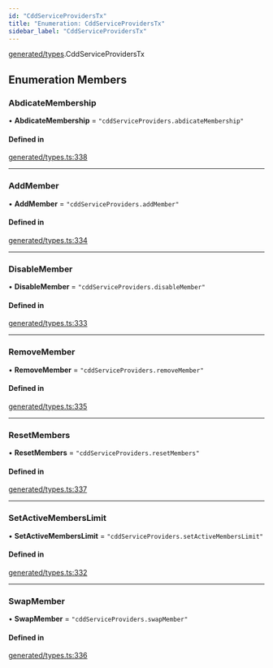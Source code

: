 ```yaml
---
id: "CddServiceProvidersTx"
title: "Enumeration: CddServiceProvidersTx"
sidebar_label: "CddServiceProvidersTx"
---
```


[generated/types](../../../../modules/Generated/Types/Types.md).CddServiceProvidersTx

## Enumeration Members

### AbdicateMembership

• **AbdicateMembership** = ``"cddServiceProviders.abdicateMembership"``

#### Defined in

[generated/types.ts:338](https://github.com/PolymeshAssociation/polymesh-sdk/blob/91c2d2d8/src/generated/types.ts#L338)

___

### AddMember

• **AddMember** = ``"cddServiceProviders.addMember"``

#### Defined in

[generated/types.ts:334](https://github.com/PolymeshAssociation/polymesh-sdk/blob/91c2d2d8/src/generated/types.ts#L334)

___

### DisableMember

• **DisableMember** = ``"cddServiceProviders.disableMember"``

#### Defined in

[generated/types.ts:333](https://github.com/PolymeshAssociation/polymesh-sdk/blob/91c2d2d8/src/generated/types.ts#L333)

___

### RemoveMember

• **RemoveMember** = ``"cddServiceProviders.removeMember"``

#### Defined in

[generated/types.ts:335](https://github.com/PolymeshAssociation/polymesh-sdk/blob/91c2d2d8/src/generated/types.ts#L335)

___

### ResetMembers

• **ResetMembers** = ``"cddServiceProviders.resetMembers"``

#### Defined in

[generated/types.ts:337](https://github.com/PolymeshAssociation/polymesh-sdk/blob/91c2d2d8/src/generated/types.ts#L337)

___

### SetActiveMembersLimit

• **SetActiveMembersLimit** = ``"cddServiceProviders.setActiveMembersLimit"``

#### Defined in

[generated/types.ts:332](https://github.com/PolymeshAssociation/polymesh-sdk/blob/91c2d2d8/src/generated/types.ts#L332)

___

### SwapMember

• **SwapMember** = ``"cddServiceProviders.swapMember"``

#### Defined in

[generated/types.ts:336](https://github.com/PolymeshAssociation/polymesh-sdk/blob/91c2d2d8/src/generated/types.ts#L336)
